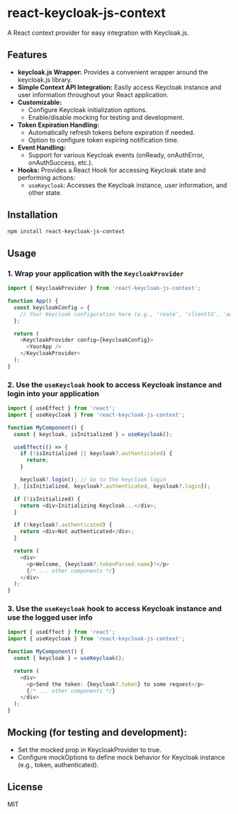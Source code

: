 # react-keycloak-js-context

A React context provider for easy integration with Keycloak.js.

## Features

* **keycloak.js Wrapper:** Provides a convenient wrapper around the keycloak.js library.
* **Simple Context API Integration:** Easily access Keycloak instance and user information throughout your React application.
* **Customizable:** 
    * Configure Keycloak initialization options.
    * Enable/disable mocking for testing and development.
* **Token Expiration Handling:** 
    * Automatically refresh tokens before expiration if needed.
    * Option to configure token expiring notification time.
* **Event Handling:** 
    * Support for various Keycloak events (onReady, onAuthError, onAuthSuccess, etc.).
* **Hooks:** Provides a React Hook for accessing Keycloak state and performing actions:
    * `useKeycloak`: Accesses the Keycloak instance, user information, and other state.

## Installation

```bash
npm install react-keycloak-js-context
```

## Usage

### 1. Wrap your application with the `KeycloakProvider`

```ts
import { KeycloakProvider } from 'react-keycloak-js-context';

function App() {
  const keycloakConfig = {
    // Your Keycloak configuration here (e.g., 'realm', 'clientId', 'auth-server-url')
  };

  return (
    <KeycloakProvider config={keycloakConfig}>
      <YourApp /> 
    </KeycloakProvider>
  );
}
```

### 2. Use the `useKeycloak` hook to access Keycloak instance and login into your application

```ts
import { useEffect } from 'react';
import { useKeycloak } from 'react-keycloak-js-context';

function MyComponent() {
  const { keycloak, isInitialized } = useKeycloak();

  useEffect(() => {
    if (!isInitialized || keycloak?.authenticated) {
      return;
    }

    keycloak?.login(); // Go to the keycloak login
  }, [isInitialized, keycloak?.authenticated, keycloak?.login]);

  if (!isInitialized) {
    return <div>Initializing Keycloak...</div>;
  }

  if (!keycloak?.authenticated) {
    return <div>Not authenticated</div>;
  }

  return (
    <div>
      <p>Welcome, {keycloak?.tokenParsed.name}!</p>
      {/* ... other components */}
    </div>
  );
}
```

### 3. Use the `useKeycloak` hook to access Keycloak instance and use the logged user info

```ts
import { useEffect } from 'react';
import { useKeycloak } from 'react-keycloak-js-context';

function MyComponent() {
  const { keycloak } = useKeycloak();

  return (
    <div>
      <p>Send the token: {keycloak?.token} to some request</p>
      {/* ... other components */}
    </div>
  );
}
```

## Mocking (for testing and development):

- Set the mocked prop in KeycloakProvider to true.
- Configure mockOptions to define mock behavior for Keycloak instance (e.g., token, authenticated).

## License

MIT
